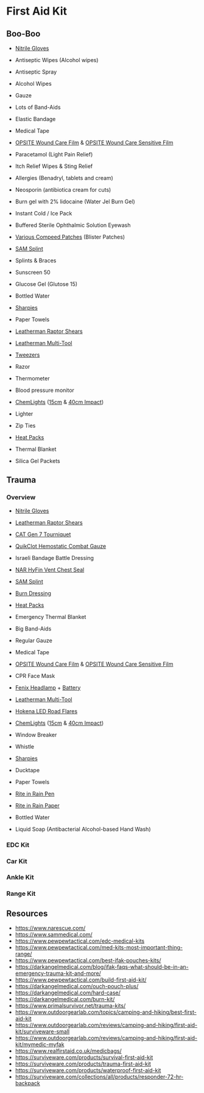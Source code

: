 # First Aid Kit

## Boo-Boo

* [Nitrile Gloves](https://www.narescue.com/bear-claw-glove-kit.html)

* Antiseptic Wipes (Alcohol wipes)
* Antiseptic Spray
* Alcohol Wipes

* Gauze
* Lots of Band-Aids
* Elastic Bandage
* Medical Tape
* [OPSITE Wound Care Film](https://www.smith-nephew.com/professional/products/advanced-wound-management/opsite/opsite-flexifix/) & [OPSITE Wound Care Sensitive Film](https://www.smith-nephew.com/australia/healthcare/products/product-types/film-dressings/opsite-flexifix-gentle/)

* Paracetamol (Light Pain Relief)
* Itch Relief Wipes & Sting Relief
* Allergies (Benadryl, tablets and cream)
* Neosporin (antibiotica cream for cuts)
* Burn gel with 2% lidocaine (Water Jel Burn Gel)
* Instant Cold / Ice Pack
* Buffered Sterile Ophthalmic Solution Eyewash
* [Various Compeed Patches](https://www.compeed.be/) (Blister Patches)

* [SAM Splint](https://www.sammedical.com/products/sam-splint)
* Splints & Braces

* Sunscreen 50
* Glucose Gel (Glutose 15)
* Bottled Water
* [Sharpies](https://www.sharpie.com/)
* Paper Towels

* [Leatherman Raptor Shears](https://www.leatherman.com/raptor-rescue-51.html)
* [Leatherman Multi-Tool](https://www.leatherman.com/charge-tti-7.html)
* [Tweezers](https://www.tweezerman.com/shop-by-product/tweezers.html)
* Razor
* Thermometer
* Blood pressure monitor
* [ChemLights](https://www.cyalume.eu/en/cyalume-lightsticks-chemlight-snaplight-glowsticks/lightsticks-and-lighting-markers/) ([15cm](https://www.cyalume.eu/en/cyalume-lightsticks-chemlight-snaplight-glowsticks/lightsticks-and-lighting-markers/6-inch-chemlight-15cm-light-stick/) & [40cm Impact](https://www.cyalume.eu/en/cyalume-lightsticks-chemlight-snaplight-glowsticks/lightsticks-and-lighting-markers/15inch-impact-lightstick-40cm/))
* Lighter
* Zip Ties

* [Heat Packs](https://www.thermopad.eu/)
* Thermal Blanket

* Silica Gel Packets

## Trauma

### Overview

* [Nitrile Gloves](https://www.narescue.com/bear-claw-glove-kit.html)
* [Leatherman Raptor Shears](https://www.leatherman.com/raptor-rescue-51.html)

* [CAT Gen 7 Tourniquet](https://www.narescue.com/combat-application-tourniquet-c-a-t.html)
* [QuikClot Hemostatic Combat Gauze](https://quikclot.com/QuikClotProducts/QuikClot-EMS-Starter-Pack.htm)
* Israeli Bandage Battle Dressing
* [NAR HyFin Vent Chest Seal](https://www.narescue.com/hyfin-vent-chest-seal-twin-pack.html)
* [SAM Splint](https://www.sammedical.com/products/sam-splint)
* [Burn Dressing](https://www.narescue.com/burntec-dressing.html)

* [Heat Packs](https://www.thermopad.eu/)
* Emergency Thermal Blanket

* Big Band-Aids
* Regular Gauze
* Medical Tape
* [OPSITE Wound Care Film](https://www.smith-nephew.com/professional/products/advanced-wound-management/opsite/opsite-flexifix/) & [OPSITE Wound Care Sensitive Film](https://www.smith-nephew.com/australia/healthcare/products/product-types/film-dressings/opsite-flexifix-gentle/)

* CPR Face Mask

* [Fenix Headlamp](https://www.fenixlight.com/product/detail/index.php?id=169) + [Battery](https://www.fenixlight.com/product/detail/index.php?id=112)
* [Leatherman Multi-Tool](https://www.leatherman.com/charge-tti-7.html)
* [Hokena LED Road Flares](https://hokena.com/led-flares-5-pack/)
* [ChemLights](https://www.cyalume.eu/en/cyalume-lightsticks-chemlight-snaplight-glowsticks/lightsticks-and-lighting-markers/) ([15cm](https://www.cyalume.eu/en/cyalume-lightsticks-chemlight-snaplight-glowsticks/lightsticks-and-lighting-markers/6-inch-chemlight-15cm-light-stick/) & [40cm Impact](https://www.cyalume.eu/en/cyalume-lightsticks-chemlight-snaplight-glowsticks/lightsticks-and-lighting-markers/15inch-impact-lightstick-40cm/))
* Window Breaker
* Whistle

* [Sharpies](https://www.sharpie.com/)
* Ducktape
* Paper Towels

* [Rite in Rain Pen](https://www.riteintherain.com/all-weather-pens)
* [Rite in Rain Paper](https://www.riteintherain.com/top-spiral-notebooks)

* Bottled Water
* Liquid Soap (Antibacterial Alcohol-based Hand Wash)

### EDC Kit

### Car Kit

### Ankle Kit

### Range Kit

## Resources

* https://www.narescue.com/
* https://www.sammedical.com/
* https://www.pewpewtactical.com/edc-medical-kits
* https://www.pewpewtactical.com/med-kits-most-important-thing-range/
* https://www.pewpewtactical.com/best-ifak-pouches-kits/
* https://darkangelmedical.com/blog/ifak-faqs-what-should-be-in-an-emergency-trauma-kit-and-more/
* https://www.pewpewtactical.com/build-first-aid-kit/
* https://darkangelmedical.com/ouch-pouch-plus/
* https://darkangelmedical.com/hard-case/
* https://darkangelmedical.com/burn-kit/
* https://www.primalsurvivor.net/trauma-kits/
* https://www.outdoorgearlab.com/topics/camping-and-hiking/best-first-aid-kit
* https://www.outdoorgearlab.com/reviews/camping-and-hiking/first-aid-kit/surviveware-small
* https://www.outdoorgearlab.com/reviews/camping-and-hiking/first-aid-kit/mymedic-myfak
* https://www.realfirstaid.co.uk/medicbags/
* https://surviveware.com/products/survival-first-aid-kit
* https://surviveware.com/products/trauma-first-aid-kit
* https://surviveware.com/products/waterproof-first-aid-kit
* https://surviveware.com/collections/all/products/responder-72-hr-backpack
